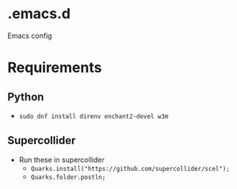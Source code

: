 # .emacs.d
Emacs config

# Requirements

## Python
- `sudo dnf install direnv enchant2-devel w3m`

## Supercollider
- Run these in supercollider
  - `Quarks.install("https://github.com/supercollider/scel");`
  - `Quarks.folder.postln;`
